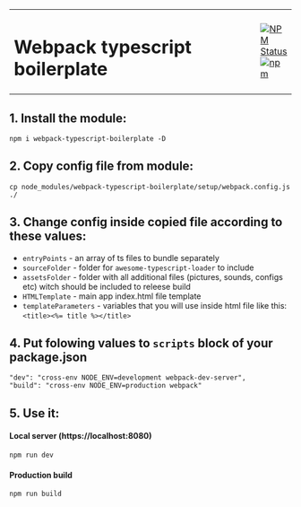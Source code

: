 <table border="0" width="100%">
<tr><td width="99%"><h1>Webpack typescript boilerplate</h1></td>
<td>
<a href="https://www.npmjs.com/package/webpack-typescript-boilerplate">
    <img alt="NPM Status" src="https://img.shields.io/npm/v/webpack-typescript-boilerplate.svg?style=for-the-badge">
    <img alt="npm" src="https://img.shields.io/npm/dt/webpack-typescript-boilerplate?style=for-the-badge">
  </a>
</td>
</tr>
<table>

## 1. Install the module:
```
npm i webpack-typescript-boilerplate -D
```

## 2. Copy config file from module:
```
cp node_modules/webpack-typescript-boilerplate/setup/webpack.config.js ./
```

## 3. Change config inside copied file according to these values:
- `entryPoints` - an array of ts files to bundle separately
- `sourceFolder` - folder for `awesome-typescript-loader` to include
- `assetsFolder` - folder with all additional files (pictures, sounds, configs etc) witch should be included to releese build
- `HTMLTemplate` - main app index.html file template
- `templateParameters` - variables that you will use inside html file like this: `<title><%= title %></title>`

## 4. Put folowing values to `scripts` block of your package.json
```
"dev": "cross-env NODE_ENV=development webpack-dev-server",
"build": "cross-env NODE_ENV=production webpack"
```

## 5. Use it:

#### Local server (https://localhost:8080)
```
npm run dev
```

#### Production build
```
npm run build
```
